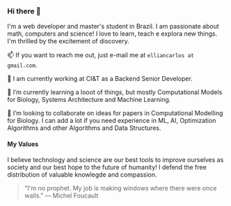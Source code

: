 ### Hi there 👋

I'm a web developer and master's student in Brazil. I am passionate about math, computers and science! I love to learn, teach e explora new things. I'm thrilled by the excitement of discovery.

📫 If you want to reach me out, just e-mail me at `elliancarlos at gmail.com`.

🔭 I am currently working at CI&T as a Backend Senior Developer.

🌱 I’m currently learning a looot of things, but mostly Computational Models for Biology, Systems Architecture and Machine Learning.

👯 I’m looking to collaborate on ideas for papers in Computational Modelling for Biology. I can add a lot if you need experience in ML, AI, Optimization Algorithms and other Algorithms and Data Structures.

#### My Values

I believe technology and science are our best tools to improve ourselves as society and our best hope to the future of humanity! I defend the free distribution of valuable knowlegde and compassion.

>  "I'm no prophet. My job is making windows where there were once walls." — Michel Foucault

<!--
**EllianCarlos/EllianCarlos** is a ✨ _special_ ✨ repository because its `README.md` (this file) appears on your GitHub profile.

Here are some ideas to get you started:

- 🔭 I’m currently working on ...
- 🌱 I’m currently learning ...
- 👯 I’m looking to collaborate on ...
- 🤔 I’m looking for help with ...
- 💬 Ask me about ...
- 📫 How to reach me: ...
- 😄 Pronouns: ...
- ⚡ Fun fact: ...
-->
